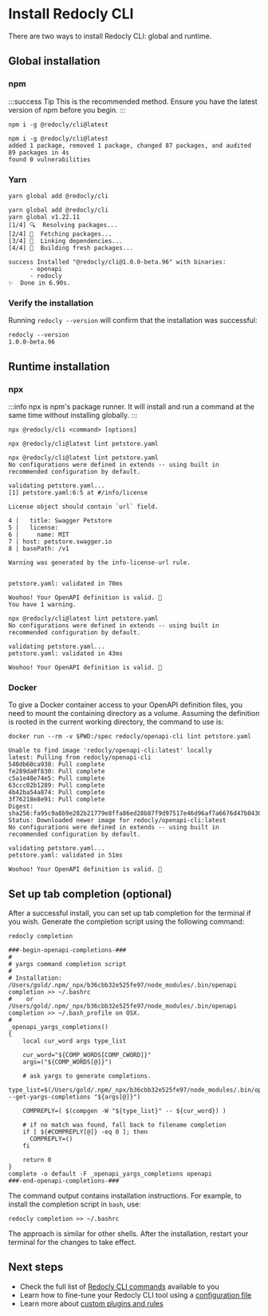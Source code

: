 # Install Redocly CLI

There are two ways to install Redocly CLI: global and runtime.

## Global installation

### npm

:::success Tip
This is the recommended method. Ensure you have the latest version of npm before you begin.
:::

```shell Command
npm i -g @redocly/cli@latest
```

```shell Output
npm i -g @redocly/cli@latest
added 1 package, removed 1 package, changed 87 packages, and audited 89 packages in 4s
found 0 vulnerabilities
```

### Yarn

```shell Command
yarn global add @redocly/cli
```

```shell Output
yarn global add @redocly/cli
yarn global v1.22.11
[1/4] 🔍  Resolving packages...
[2/4] 🚚  Fetching packages...
[3/4] 🔗  Linking dependencies...
[4/4] 🔨  Building fresh packages...

success Installed "@redocly/cli@1.0.0-beta.96" with binaries:
      - openapi
      - redocly
✨  Done in 6.90s.
```

### Verify the installation

Running `redocly --version` will confirm that the installation was successful:

```shell
redocly --version
1.0.0-beta.96
```

## Runtime installation

### npx

:::info
npx is npm's package runner. It will install and run a command at the same time without installing globally.
:::

```shell Command
npx @redocly/cli <command> [options]
```

```shell Example with lint command
npx @redocly/cli@latest lint petstore.yaml
```

```shell Output (lint failed)
npx @redocly/cli@latest lint petstore.yaml
No configurations were defined in extends -- using built in recommended configuration by default.

validating petstore.yaml...
[1] petstore.yaml:6:5 at #/info/license

License object should contain `url` field.

4 |   title: Swagger Petstore
5 |   license:
6 |     name: MIT
7 | host: petstore.swagger.io
8 | basePath: /v1

Warning was generated by the info-license-url rule.


petstore.yaml: validated in 70ms

Woohoo! Your OpenAPI definition is valid. 🎉
You have 1 warning.
```

```shell Output (lint succeeded)
npx @redocly/cli@latest lint petstore.yaml
No configurations were defined in extends -- using built in recommended configuration by default.

validating petstore.yaml...
petstore.yaml: validated in 43ms

Woohoo! Your OpenAPI definition is valid. 🎉
```

### Docker

To give a Docker container access to your OpenAPI definition files, you need to mount the containing directory as a volume. Assuming the definition is rooted in the current working directory, the command to use is:

```shell Example with lint command
docker run --rm -v $PWD:/spec redocly/openapi-cli lint petstore.yaml
```

```shell Output (lint succeeded)
Unable to find image 'redocly/openapi-cli:latest' locally
latest: Pulling from redocly/openapi-cli
540db60ca938: Pull complete
fe289da0f830: Pull complete
c5a1e48e74e5: Pull complete
63ccc02b1289: Pull complete
4b42ba54a874: Pull complete
3f76218e8e91: Pull complete
Digest: sha256:fa95c9a8b9e282b21779e8ffa86ed28b87f9d97517e46d96af7a6676d47b0430
Status: Downloaded newer image for redocly/openapi-cli:latest
No configurations were defined in extends -- using built in recommended configuration by default.

validating petstore.yaml...
petstore.yaml: validated in 51ms

Woohoo! Your OpenAPI definition is valid. 🎉
```

## Set up tab completion (optional)

After a successful install, you can set up tab completion for the terminal if you wish. Generate the completion script using the following command:

```shell Command
redocly completion
```

```shell Output
###-begin-openapi-completions-###
#
# yargs command completion script
#
# Installation: /Users/gold/.npm/_npx/b36cbb32e525fe97/node_modules/.bin/openapi completion >> ~/.bashrc
#    or /Users/gold/.npm/_npx/b36cbb32e525fe97/node_modules/.bin/openapi completion >> ~/.bash_profile on OSX.
#
_openapi_yargs_completions()
{
    local cur_word args type_list

    cur_word="${COMP_WORDS[COMP_CWORD]}"
    args=("${COMP_WORDS[@]}")

    # ask yargs to generate completions.
    type_list=$(/Users/gold/.npm/_npx/b36cbb32e525fe97/node_modules/.bin/openapi --get-yargs-completions "${args[@]}")

    COMPREPLY=( $(compgen -W "${type_list}" -- ${cur_word}) )

    # if no match was found, fall back to filename completion
    if [ ${#COMPREPLY[@]} -eq 0 ]; then
      COMPREPLY=()
    fi

    return 0
}
complete -o default -F _openapi_yargs_completions openapi
###-end-openapi-completions-###
```

The command output contains installation instructions. For example, to install the completion script in `bash`, use:

```shell Command
redocly completion >> ~/.bashrc
```

The approach is similar for other shells. After the installation, restart your terminal for the changes to take effect.

## Next steps

- Check the full list of [Redocly CLI commands](./commands/index.md) available to you
- Learn how to fine-tune your Redocly CLI tool using a [configuration file](./configuration/index.mdx)
- Learn more about [custom plugins and rules](./resources/custom-plugins.md)
